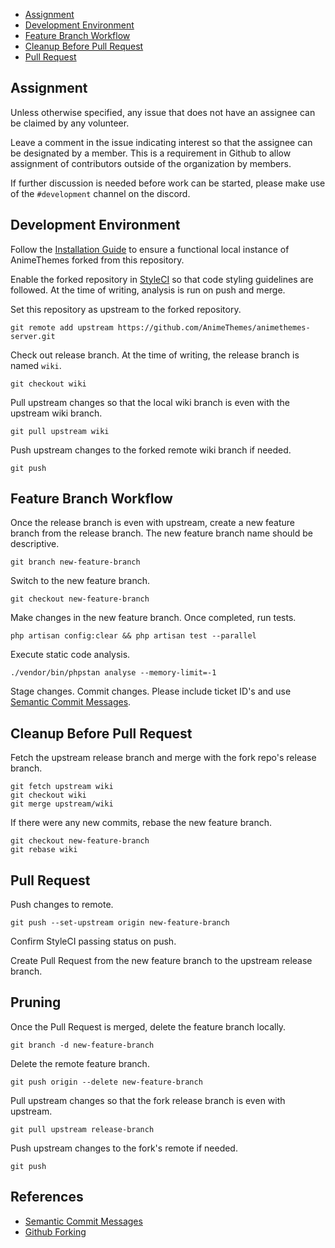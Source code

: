 - [Assignment](#assignment)
- [Development Environment](#development-environment)
- [Feature Branch Workflow](#feature-branch-workflow)
- [Cleanup Before Pull Request](#cleanup-before-pull-request)
- [Pull Request](#pull-request)

## Assignment

Unless otherwise specified, any issue that does not have an assignee can be claimed by any volunteer.

Leave a comment in the issue indicating interest so that the assignee can be designated by a member. This is a requirement in Github to allow assignment of contributors outside of the organization by members. 

If further discussion is needed before work can be started, please make use of the `#development` channel on the discord.

## Development Environment

Follow the [Installation Guide](/AnimeThemes/animethemes-server/wiki/Installation) to ensure a functional local instance of AnimeThemes forked from this repository.

Enable the forked repository in [StyleCI](https://styleci.io/) so that code styling guidelines are followed. At the time of writing, analysis is run on push and merge.

Set this repository as upstream to the forked repository.

`git remote add upstream https://github.com/AnimeThemes/animethemes-server.git`

Check out release branch. At the time of writing, the release branch is named `wiki`.

`git checkout wiki`

Pull upstream changes so that the local wiki branch is even with the upstream wiki branch.

`git pull upstream wiki`

Push upstream changes to the forked remote wiki branch if needed.

`git push`

## Feature Branch Workflow

Once the release branch is even with upstream, create a new feature branch from the release branch. The new feature branch name should be descriptive.

`git branch new-feature-branch`

Switch to the new feature branch.

`git checkout new-feature-branch`

Make changes in the new feature branch. Once completed, run tests.

`php artisan config:clear && php artisan test --parallel`

Execute static code analysis.

`./vendor/bin/phpstan analyse --memory-limit=-1`

Stage changes. Commit changes. Please include ticket ID's and use [Semantic Commit Messages](https://gist.github.com/joshbuchea/6f47e86d2510bce28f8e7f42ae84c716).

## Cleanup Before Pull Request

Fetch the upstream release branch and merge with the fork repo's release branch.
```
git fetch upstream wiki
git checkout wiki
git merge upstream/wiki
```

If there were any new commits, rebase the new feature branch.
```
git checkout new-feature-branch
git rebase wiki
```

## Pull Request

Push changes to remote.

`git push --set-upstream origin new-feature-branch`

Confirm StyleCI passing status on push.

Create Pull Request from the new feature branch to the upstream release branch.

## Pruning

Once the Pull Request is merged, delete the feature branch locally.

`git branch -d new-feature-branch`

Delete the remote feature branch.

`git push origin --delete new-feature-branch`

Pull upstream changes so that the fork release branch is even with upstream.

`git pull upstream release-branch`

Push upstream changes to the fork's remote if needed.

`git push`

## References

* [Semantic Commit Messages](https://gist.github.com/joshbuchea/6f47e86d2510bce28f8e7f42ae84c716)
* [Github Forking](https://gist.github.com/Chaser324/ce0505fbed06b947d962)
